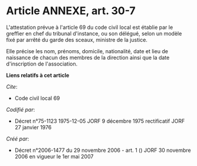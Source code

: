 # Article ANNEXE, art. 30-7

L'attestation prévue à l'article 69 du code civil local est établie par le greffier en chef du tribunal d'instance, ou son
délégué, selon un modèle fixé par arrêté du garde des sceaux, ministre de la justice.

Elle précise les nom, prénoms, domicile, nationalité, date et lieu de naissance de chacun des membres de la direction ainsi
que la date d'inscription de l'association.

**Liens relatifs à cet article**

_Cite_:

  - Code civil local 69

_Codifié par_:

  - Décret n°75-1123 1975-12-05 JORF 9 décembre 1975 rectificatif JORF 27 janvier 1976

_Créé par_:

  - Décret n°2006-1477 du 29 novembre 2006 - art. 1 () JORF 30 novembre 2006 en vigueur le 1er mai 2007
